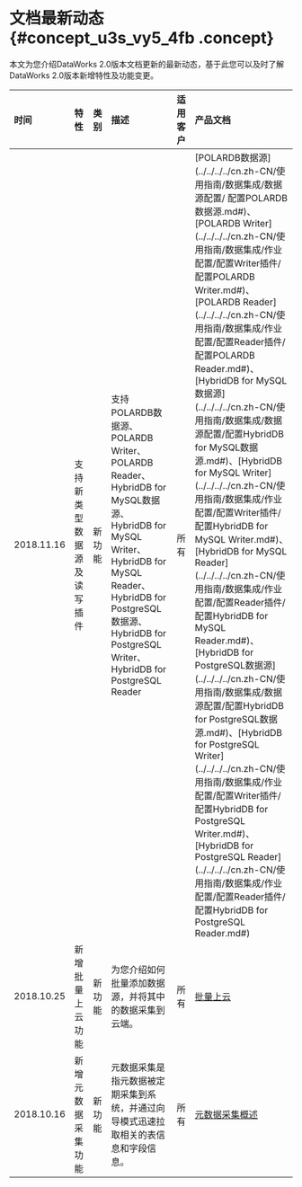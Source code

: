 # 文档最新动态 {#concept_u3s_vy5_4fb .concept}

本文为您介绍DataWorks 2.0版本文档更新的最新动态，基于此您可以及时了解DataWorks 2.0版本新增特性及功能变更。

|时间|特性|类别|描述|适用客户|产品文档|
|:-|:-|:-|:-|:---|:---|
|2018.11.16|支持新类型数据源及读写插件|新功能|支持POLARDB数据源、POLARDB Writer、POLARDB Reader、HybridDB for MySQL数据源、HybridDB for MySQL Writer、HybridDB for MySQL Reader、HybridDB for PostgreSQL数据源、HybridDB for PostgreSQL Writer、HybridDB for PostgreSQL Reader|所有|[POLARDB数据源](../../../../cn.zh-CN/使用指南/数据集成/数据源配置/ 配置POLARDB数据源.md#)、[POLARDB Writer](../../../../cn.zh-CN/使用指南/数据集成/作业配置/配置Writer插件/配置POLARDB Writer.md#)、[POLARDB Reader](../../../../cn.zh-CN/使用指南/数据集成/作业配置/配置Reader插件/配置POLARDB Reader.md#)、[HybridDB for MySQL数据源](../../../../cn.zh-CN/使用指南/数据集成/数据源配置/配置HybridDB for MySQL数据源.md#)、[HybridDB for MySQL Writer](../../../../cn.zh-CN/使用指南/数据集成/作业配置/配置Writer插件/配置HybridDB for MySQL Writer.md#)、[HybridDB for MySQL Reader](../../../../cn.zh-CN/使用指南/数据集成/作业配置/配置Reader插件/配置HybridDB for MySQL Reader.md#)、[HybridDB for PostgreSQL数据源](../../../../cn.zh-CN/使用指南/数据集成/数据源配置/配置HybridDB for PostgreSQL数据源.md#)、[HybridDB for PostgreSQL Writer](../../../../cn.zh-CN/使用指南/数据集成/作业配置/配置Writer插件/配置HybridDB for PostgreSQL Writer.md#)、[HybridDB for PostgreSQL Reader](../../../../cn.zh-CN/使用指南/数据集成/作业配置/配置Reader插件/配置HybridDB for PostgreSQL Reader.md#)|
|2018.10.25|新增批量上云功能|新功能|为您介绍如何批量添加数据源，并将其中的数据采集到云端。|所有|[批量上云](../../../../cn.zh-CN/使用指南/数据集成/批量上云/批量上云.md#)|
|2018.10.16|新增元数据采集功能|新功能|元数据采集是指元数据被定期采集到系统，并通过向导模式迅速拉取相关的表信息和字段信息。|所有|[元数据采集概述](../../../../cn.zh-CN/使用指南/数据集成/元数据采集/元数据采集概述.md#)|


